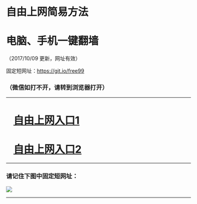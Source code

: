 ﻿# 自由上网简易方法

# 电脑、手机一键翻墙

（2017/10/09 更新，网址有效）

固定短网址：https://git.io/free99

### （微信如打不开，请转到浏览器打开）


***





# &nbsp;&nbsp; <a href="http://ft2186822546.fwq-tz-1001.info/fwqtz01.html?t=100900110864 " target="_blank">自由上网入口1</a>
# &nbsp;&nbsp; <a href="http://ft1400319420.fwq-tz-1002.info/fwqtz02.html?t=100900123400 " target="_blank">自由上网入口2</a>
***

### 请记住下图中固定短网址：

<img src="https://s3-us-west-2.amazonaws.com/fwq-1001/yjfq-20170905okok.png" /> 


***

